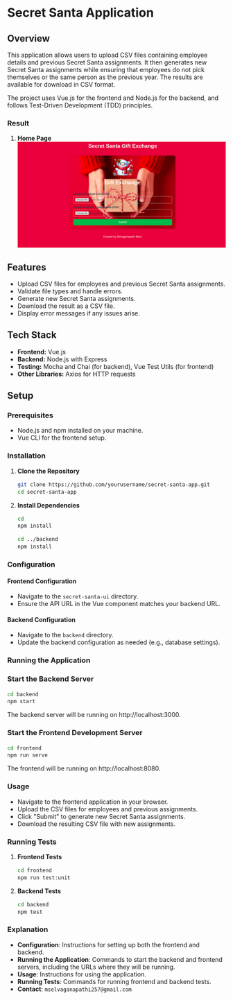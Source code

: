 # Secret Santa Application

## Overview

This application allows users to upload CSV files containing employee details and previous Secret Santa assignments. It then generates new Secret Santa assignments while ensuring that employees do not pick themselves or the same person as the previous year. The results are available for download in CSV format.

The project uses Vue.js for the frontend and Node.js for the backend, and follows Test-Driven Development (TDD) principles.

### Result
1. **Home Page**
 ![Home Page](https://github.com/SelvaganapathiMani/secret-santa-game/blob/main/output_images/home_page.png)

## Features

- Upload CSV files for employees and previous Secret Santa assignments.
- Validate file types and handle errors.
- Generate new Secret Santa assignments.
- Download the result as a CSV file.
- Display error messages if any issues arise.

## Tech Stack

- **Frontend:** Vue.js
- **Backend:** Node.js with Express
- **Testing:** Mocha and Chai (for backend), Vue Test Utils (for frontend)
- **Other Libraries:** Axios for HTTP requests

## Setup

### Prerequisites

- Node.js and npm installed on your machine.
- Vue CLI for the frontend setup.

### Installation

1. **Clone the Repository**

   ```bash
   git clone https://github.com/yourusername/secret-santa-app.git
   cd secret-santa-app

2. **Install Dependencies**

    ```bash
    cd 
    npm install
    ``` 
    
    ```bash
    cd ../backend
    npm install
    ````
### Configuration

#### Frontend Configuration

- Navigate to the `secret-santa-ui` directory.
- Ensure the API URL in the Vue component matches your backend URL.

#### Backend Configuration

- Navigate to the `backend` directory.
- Update the backend configuration as needed (e.g., database settings).

### Running the Application

### Start the Backend Server

  ```bash
  cd backend
  npm start
  ```

The backend server will be running on http://localhost:3000.

### Start the Frontend Development Server

  ``` bash
  cd frontend
  npm run serve
  ```

The frontend will be running on http://localhost:8080.

### Usage

- Navigate to the frontend application in your browser.
- Upload the CSV files for employees and previous assignments.
- Click "Submit" to generate new Secret Santa assignments.
- Download the resulting CSV file with new assignments.


### Running Tests
1. **Frontend Tests**
    ```bash
    cd frontend
    npm run test:unit
    ```
2. **Backend Tests**
    ```bash
    cd backend
    npm test
    ```


### Explanation

- **Configuration**: Instructions for setting up both the frontend and backend.
- **Running the Application**: Commands to start the backend and frontend servers, including the URLs where they will be running.
- **Usage**: Instructions for using the application.
- **Running Tests**: Commands for running frontend and backend tests.
- **Contact**: `mselvaganapathi257@gmail.com`


